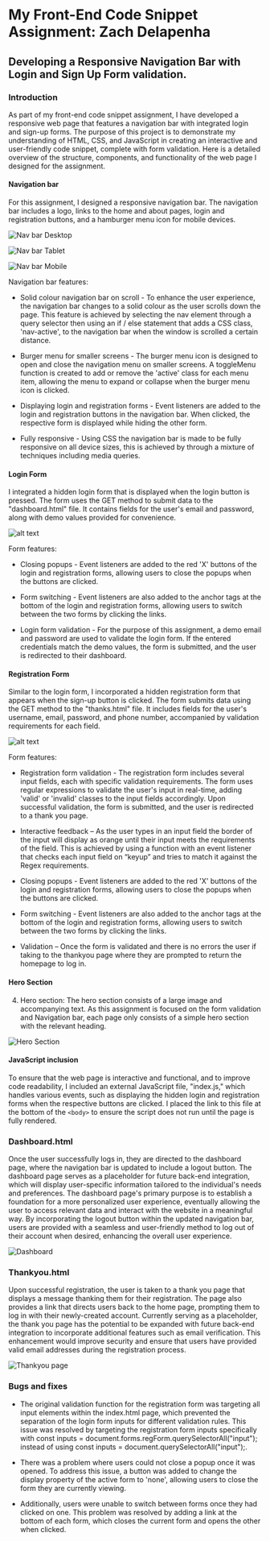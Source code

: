 # My Front-End Code Snippet Assignment: Zach Delapenha

## Developing a Responsive Navigation Bar with Login and Sign Up Form validation.

### Introduction

As part of my front-end code snippet assignment, I have developed a responsive web page that features a navigation bar with integrated login and sign-up forms. The purpose of this project is to demonstrate my understanding of HTML, CSS, and JavaScript in creating an interactive and user-friendly code snippet, complete with form validation. Here is a detailed overview of the structure, components, and functionality of the web page I designed for the assignment.

#### Navigation bar

For this assignment, I designed a responsive navigation bar. The navigation bar includes a logo, links to the home and about pages, login and registration buttons, and a hamburger menu icon for mobile devices.

![Nav bar Desktop](/media/nav-desk.png)

![Nav bar Tablet](/media/nav-tab.png)

![Nav bar Mobile](/media/nav-mob.png)

Navigation bar features:

- Solid colour navigation bar on scroll - To enhance the user experience, the navigation bar changes to a solid colour as the user scrolls down the page. This feature is achieved by selecting the nav element through a query selector then using an if / else statement that adds a CSS class, 'nav-active', to the navigation bar when the window is scrolled a certain distance.

- Burger menu for smaller screens - The burger menu icon is designed to open and close the navigation menu on smaller screens. A toggleMenu function is created to add or remove the 'active' class for each menu item, allowing the menu to expand or collapse when the burger menu icon is clicked.

- Displaying login and registration forms - Event listeners are added to the login and registration buttons in the navigation bar. When clicked, the respective form is displayed while hiding the other form.

- Fully responsive - Using CSS the navigation bar is made to be fully responsive on all device sizes, this is achieved by through a mixture of techniques including media queries.

#### Login Form

I integrated a hidden login form that is displayed when the login button is pressed. The form uses the GET method to submit data to the "dashboard.html" file. It contains fields for the user's email and password, along with demo values provided for convenience.

![alt text](/media/loginform-wireframe.png)

Form features:

- Closing popups - Event listeners are added to the red 'X' buttons of the login and registration forms, allowing users to close the popups when the buttons are clicked.

- Form switching - Event listeners are also added to the anchor tags at the bottom of the login and registration forms, allowing users to switch between the two forms by clicking the links.

- Login form validation - For the purpose of this assignment, a demo email and password are used to validate the login form. If the entered credentials match the demo values, the form is submitted, and the user is redirected to their dashboard.

#### Registration Form

Similar to the login form, I incorporated a hidden registration form that appears when the sign-up button is clicked. The form submits data using the GET method to the "thanks.html" file. It includes fields for the user's username, email, password, and phone number, accompanied by validation requirements for each field.

![alt text](/media/regform-wireframe.png)

Form features:

- Registration form validation - The registration form includes several input fields, each with specific validation requirements. The form uses regular expressions to validate the user's input in real-time, adding 'valid' or 'invalid' classes to the input fields accordingly. Upon successful validation, the form is submitted, and the user is redirected to a thank you page.

- Interactive feedback – As the user types in an input field the border of the input will display as orange until their input meets the requirements of the field. This is achieved by using a function with an event listener that checks each input field on “keyup” and tries to match it against the Regex requirements.

- Closing popups - Event listeners are added to the red 'X' buttons of the login and registration forms, allowing users to close the popups when the buttons are clicked.

- Form switching - Event listeners are also added to the anchor tags at the bottom of the login and registration forms, allowing users to switch between the two forms by clicking the links.

- Validation – Once the form is validated and there is no errors the user if taking to the thankyou page where they are prompted to return the homepage to log in.

#### Hero Section

4. Hero section: The hero section consists of a large image and accompanying text. As this assignment is focused on the form validation and Navigation bar, each page only consists of a simple hero section with the relevant heading.

![Hero Section](/media/home-wireframes.png)

#### JavaScript inclusion

To ensure that the web page is interactive and functional, and to improve code readability, I included an external JavaScript file, "index.js," which handles various events, such as displaying the hidden login and registration forms when the respective buttons are clicked. I placed the link to this file at the bottom of the `<body>` to ensure the script does not run until the page is fully rendered.

### Dashboard.html

Once the user successfully logs in, they are directed to the dashboard page, where the navigation bar is updated to include a logout button. The dashboard page serves as a placeholder for future back-end integration, which will display user-specific information tailored to the individual's needs and preferences. The dashboard page's primary purpose is to establish a foundation for a more personalized user experience, eventually allowing the user to access relevant data and interact with the website in a meaningful way. By incorporating the logout button within the updated navigation bar, users are provided with a seamless and user-friendly method to log out of their account when desired, enhancing the overall user experience.

![Dashboard](/media/dashboard-wireframe.png)

### Thankyou.html

Upon successful registration, the user is taken to a thank you page that displays a message thanking them for their registration. The page also provides a link that directs users back to the home page, prompting them to log in with their newly-created account. Currently serving as a placeholder, the thank you page has the potential to be expanded with future back-end integration to incorporate additional features such as email verification. This enhancement would improve security and ensure that users have provided valid email addresses during the registration process.

![Thankyou page](/media/thankyou-wireframe.png)

### Bugs and fixes

- The original validation function for the registration form was targeting all input elements within the index.html page, which prevented the separation of the login form inputs for different validation rules. This issue was resolved by targeting the registration form inputs specifically with const inputs = document.forms.regForm.querySelectorAll("input"); instead of using const inputs = document.querySelectorAll("input");.

- There was a problem where users could not close a popup once it was opened. To address this issue, a button was added to change the display property of the active form to 'none', allowing users to close the form they are currently viewing.

- Additionally, users were unable to switch between forms once they had clicked on one. This problem was resolved by adding a link at the bottom of each form, which closes the current form and opens the other when clicked.
